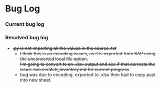 # Bug Log

### Current bug log

### Resolved bug log
* ~~.py is not importing all the values in the source .txt~~
    * ~~I think this is an encoding issues, as it is exported from SAP using the unconverted local file option.  
        I'm going to convert to an .xlsx output and see if that corrects the issue.
        see scratch_inventory.md for current progress~~
    * bug was due to encoding.  exported to .xlsx then had to copy past into new sheet.